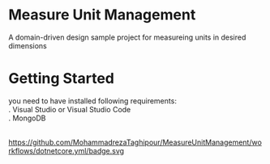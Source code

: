 # Measure Unit Management
A domain-driven design sample project for measureing units in desired dimensions 

# Getting Started

you need to have installed following requirements: <br/>
 . Visual Studio or Visual Studio Code <br/>
 . MongoDB  <br/> <br/>
 
 https://github.com/MohammadrezaTaghipour/MeasureUnitManagement/workflows/dotnetcore.yml/badge.svg
